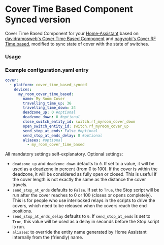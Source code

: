 # Cover Time Based Component Synced version

Cover Time Based Component for your [Home-Assistant](http://www.home-assistant.io) based on [davidramosweb's Cover Time Based Component](https://github.com/davidramosweb/home-assistant-custom-components-cover-time-based) and [nagyrobi's Cover RF Time based](https://github.com/nagyrobi/home-assistant-custom-components-cover-rf-time-based/),
modified to sync state of cover with the state of switches.

### Usage

### Example configuration.yaml entry
```yaml
cover:
  - platform: cover_time_based_synced
    devices:
      my_room_cover_time_based:
        name: My Room Cover
        travelling_time_up: 36
        travelling_time_down: 34
        deadzone_up: 0 #optional
        deadzone_down: 0 #optional
        close_switch_entity_id: switch.rf_myroom_cover_down
        open_switch_entity_id: switch.rf_myroom_cover_up
        send_stop_at_ends: False #optional
        send_stop_at_ends_delay: 0 #optional
        aliases: #optional
          - my_room_cover_time_based
```

All mandatory settings self-explanatory. 
Optional settings:
- `deadzone_up` and `deadzone_down` defaults to `0`. If set to a value, it will be used as a deadzone in percent (from 0 to 100). If the cover is within the deadzone, it will be considered as fully open or closed. This is useful if the cover length is not exactly the same as the distance the cover travels. 
- `send_stop_at_ends` defaults to `False`. If set to `True`, the Stop script will be run after the cover reaches to 0 or 100 (closes or opens completely). This is for people who use interlocked relays in the scripts to drive the covers, which need to be released when the covers reach the end positions.
- `send_stop_at_ends_delay` defaults to `0`. If `send_stop_at_ends` is set to `True`, this value will be used as a delay in seconds before the Stop script is run.
- `aliases`: to override the entity name generated by Home Assistant internally from the (friendly) name. 
